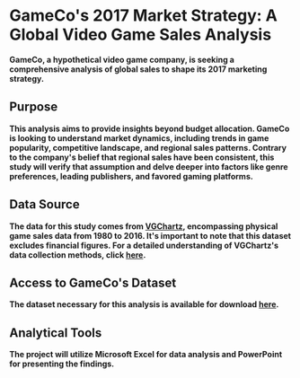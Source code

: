 # GameCo's 2017 Market Strategy: A Global Video Game Sales Analysis

**GameCo, a hypothetical video game company, is seeking a comprehensive analysis of global sales to shape its 2017 marketing strategy.**

## Purpose
**This analysis aims to provide insights beyond budget allocation. GameCo is looking to understand market dynamics, including trends in game popularity, competitive landscape, and regional sales patterns. Contrary to the company's belief that regional sales have been consistent, this study will verify that assumption and delve deeper into factors like genre preferences, leading publishers, and favored gaming platforms.**

## Data Source
**The data for this study comes from [VGChartz](https://www.vgchartz.com/), encompassing physical game sales data from 1980 to 2016. It's important to note that this dataset excludes financial figures. For a detailed understanding of VGChartz's data collection methods, click [here](https://www.vgchartz.com/methodology.php).**

## Access to GameCo's Dataset
**The dataset necessary for this analysis is available for download [here](https://images.careerfoundry.com/public/courses/intro-to-data/E1/vgsales.xlsx).**

## Analytical Tools
**The project will utilize Microsoft Excel for data analysis and PowerPoint for presenting the findings.**




